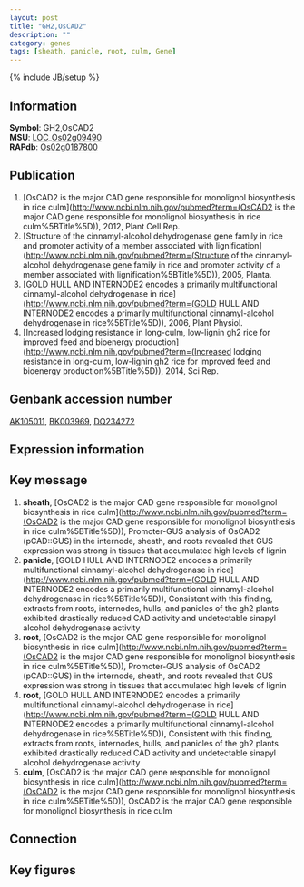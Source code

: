 ```yaml
---
layout: post
title: "GH2,OsCAD2"
description: ""
category: genes
tags: [sheath, panicle, root, culm, Gene]
---
```

{% include JB/setup %}

## Information
__Symbol__: GH2,OsCAD2  
__MSU__: [LOC_Os02g09490](http://rice.plantbiology.msu.edu/cgi-bin/ORF_infopage.cgi?orf=LOC_Os02g09490)  
__RAPdb__: [Os02g0187800](http://rapdb.dna.affrc.go.jp/viewer/gbrowse_details/irgsp1?name=Os02g0187800)  

## Publication
1. [OsCAD2 is the major CAD gene responsible for monolignol biosynthesis in rice culm](http://www.ncbi.nlm.nih.gov/pubmed?term=(OsCAD2 is the major CAD gene responsible for monolignol biosynthesis in rice culm%5BTitle%5D)), 2012, Plant Cell Rep.
2. [Structure of the cinnamyl-alcohol dehydrogenase gene family in rice and promoter activity of a member associated with lignification](http://www.ncbi.nlm.nih.gov/pubmed?term=(Structure of the cinnamyl-alcohol dehydrogenase gene family in rice and promoter activity of a member associated with lignification%5BTitle%5D)), 2005, Planta.
3. [GOLD HULL AND INTERNODE2 encodes a primarily multifunctional cinnamyl-alcohol dehydrogenase in rice](http://www.ncbi.nlm.nih.gov/pubmed?term=(GOLD HULL AND INTERNODE2 encodes a primarily multifunctional cinnamyl-alcohol dehydrogenase in rice%5BTitle%5D)), 2006, Plant Physiol.
4. [Increased lodging resistance in long-culm, low-lignin gh2 rice for improved feed and bioenergy production](http://www.ncbi.nlm.nih.gov/pubmed?term=(Increased lodging resistance in long-culm, low-lignin gh2 rice for improved feed and bioenergy production%5BTitle%5D)), 2014, Sci Rep.

## Genbank accession number
[AK105011](http://www.ncbi.nlm.nih.gov/nuccore/AK105011), [BK003969](http://www.ncbi.nlm.nih.gov/nuccore/BK003969), [DQ234272](http://www.ncbi.nlm.nih.gov/nuccore/DQ234272)

## Expression information

## Key message
1. __sheath__, [OsCAD2 is the major CAD gene responsible for monolignol biosynthesis in rice culm](http://www.ncbi.nlm.nih.gov/pubmed?term=(OsCAD2 is the major CAD gene responsible for monolignol biosynthesis in rice culm%5BTitle%5D)),  Promoter-GUS analysis of OsCAD2 (pCAD::GUS) in the internode, sheath, and roots revealed that GUS expression was strong in tissues that accumulated high levels of lignin
2. __panicle__, [GOLD HULL AND INTERNODE2 encodes a primarily multifunctional cinnamyl-alcohol dehydrogenase in rice](http://www.ncbi.nlm.nih.gov/pubmed?term=(GOLD HULL AND INTERNODE2 encodes a primarily multifunctional cinnamyl-alcohol dehydrogenase in rice%5BTitle%5D)),  Consistent with this finding, extracts from roots, internodes, hulls, and panicles of the gh2 plants exhibited drastically reduced CAD activity and undetectable sinapyl alcohol dehydrogenase activity
3. __root__, [OsCAD2 is the major CAD gene responsible for monolignol biosynthesis in rice culm](http://www.ncbi.nlm.nih.gov/pubmed?term=(OsCAD2 is the major CAD gene responsible for monolignol biosynthesis in rice culm%5BTitle%5D)),  Promoter-GUS analysis of OsCAD2 (pCAD::GUS) in the internode, sheath, and roots revealed that GUS expression was strong in tissues that accumulated high levels of lignin
4. __root__, [GOLD HULL AND INTERNODE2 encodes a primarily multifunctional cinnamyl-alcohol dehydrogenase in rice](http://www.ncbi.nlm.nih.gov/pubmed?term=(GOLD HULL AND INTERNODE2 encodes a primarily multifunctional cinnamyl-alcohol dehydrogenase in rice%5BTitle%5D)),  Consistent with this finding, extracts from roots, internodes, hulls, and panicles of the gh2 plants exhibited drastically reduced CAD activity and undetectable sinapyl alcohol dehydrogenase activity
5. __culm__, [OsCAD2 is the major CAD gene responsible for monolignol biosynthesis in rice culm](http://www.ncbi.nlm.nih.gov/pubmed?term=(OsCAD2 is the major CAD gene responsible for monolignol biosynthesis in rice culm%5BTitle%5D)), OsCAD2 is the major CAD gene responsible for monolignol biosynthesis in rice culm

## Connection

## Key figures


